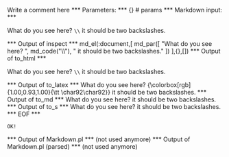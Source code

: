 Write a comment here
*** Parameters: ***
{} # params 
*** Markdown input: ***


What do you see here? `\\` it should be two backslashes.


*** Output of inspect ***
md_el(:document,[
	md_par([
		"What do you see here? ",
		md_code("\\\\"),
		" it should be two backslashes."
	])
],{},[])
*** Output of to_html ***
<p>What do you see here? <code>\\</code> it should be two backslashes.</p>
*** Output of to_latex ***
What do you see here? {\colorbox[rgb]{1.00,0.93,1.00}{\tt \char92\char92}} it should be two backslashes.
*** Output of to_md ***
What do you see here? it should be two
backslashes.
*** Output of to_s ***
What do you see here?  it should be two backslashes.
*** EOF ***



	OK!



*** Output of Markdown.pl ***
(not used anymore)
*** Output of Markdown.pl (parsed) ***
(not used anymore)